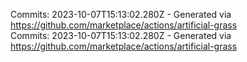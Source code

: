 Commits: 2023-10-07T15:13:02.280Z - Generated via https://github.com/marketplace/actions/artificial-grass
<br>
Commits: 2023-10-07T15:13:02.280Z - Generated via https://github.com/marketplace/actions/artificial-grass
<br>
